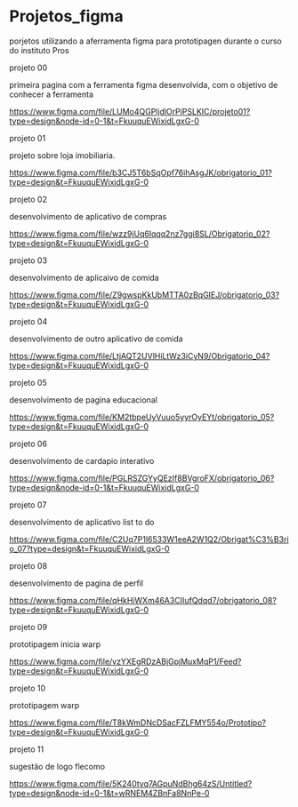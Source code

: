 # Projetos_figma
porjetos utilizando a aferramenta figma para prototipagen durante o curso do instituto Pros

projeto 00

primeira pagina com a ferramenta figma desenvolvida, com o objetivo de conhecer a ferramenta

https://www.figma.com/file/LUMo4QGPljdlOrPjPSLKIC/projeto01?type=design&node-id=0-1&t=FkuuquEWixidLgxG-0

projeto 01

projeto sobre loja imobiliaria.

https://www.figma.com/file/b3CJ5T6bSqOpf76ihAsgJK/obrigatorio_01?type=design&t=FkuuquEWixidLgxG-0

projeto 02

desenvolvimento de aplicativo de compras

https://www.figma.com/file/wzz9jUq6lqqq2nz7ggi8SL/Obrigatorio_02?type=design&t=FkuuquEWixidLgxG-0

projeto 03

desenvolvimento de aplicaivo de comida

https://www.figma.com/file/Z9gwspKkUbMTTA0zBqGIEJ/obrigatorio_03?type=design&t=FkuuquEWixidLgxG-0

projeto 04

desenvolvimento de outro aplicativo de comida

https://www.figma.com/file/LtjAQT2UVlHiLtWz3iCyN9/Obrigatorio_04?type=design&t=FkuuquEWixidLgxG-0

projeto 05

desenvolvimento de pagina educacional

https://www.figma.com/file/KM2tbpeUyVuuo5yyrOyEYt/obrigatorio_05?type=design&t=FkuuquEWixidLgxG-0

projeto 06

desenvolvimento de cardapio interativo

https://www.figma.com/file/PGLRSZGYyQEzIf8BVgroFX/obrigatorio_06?type=design&node-id=0-1&t=FkuuquEWixidLgxG-0

projeto 07

desenvolvimento de aplicativo list to do

https://www.figma.com/file/C2Uq7P1l6533W1eeA2W1Q2/Obrigat%C3%B3rio_07?type=design&t=FkuuquEWixidLgxG-0

projeto 08

desenvolvimento de pagina de perfil

https://www.figma.com/file/qHkHiWXm46A3CIIufQdqd7/obrigatorio_08?type=design&t=FkuuquEWixidLgxG-0

projeto 09

prototipagem inicia warp

https://www.figma.com/file/vzYXEgRDzABjGpjMuxMqP1/Feed?type=design&t=FkuuquEWixidLgxG-0

projeto 10

prototipagem warp

https://www.figma.com/file/T8kWmDNcDSacFZLFMY554o/Prototipo?type=design&t=FkuuquEWixidLgxG-0

projeto 11

sugestão de logo flecomo

https://www.figma.com/file/5K240tyq7AGpuNdBhg64zS/Untitled?type=design&node-id=0-1&t=wRNEM4ZBnFa8NnPe-0
